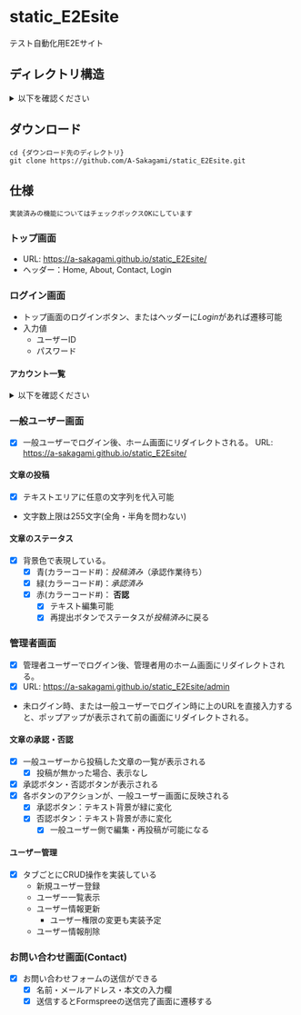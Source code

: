 # static_E2Esite
テスト自動化用E2Eサイト

## ディレクトリ構造

<details><summary>以下を確認ください</summary>
<p>.github</p>
<p>archetypes</p>
<p><strike>assets</strike></p>
<p>content</p>
<p><strike>data</strike></p>
<p><strike>i18n</strike></p>
<p><strike>layouts</strike></p>
<p>public</p>
<p>static</p>
<p><strike>themes</strike></p>
<p>.gitignore</p>
<p>.hugo_build.lock</p>
<p>.nojekyll</p>
<p>config.toml</p>
<p>LICENSE</p>
<p>README.md</p>
</details>

## ダウンロード
```shell
cd {ダウンロード先のディレクトリ}
git clone https://github.com/A-Sakagami/static_E2Esite.git
```

## 仕様
```
実装済みの機能についてはチェックボックスOKにしています
```

### トップ画面

- URL: https://a-sakagami.github.io/static_E2Esite/
- ヘッダー：Home, About, Contact, Login

### ログイン画面
- トップ画面のログインボタン、またはヘッダーに*Login*があれば遷移可能
- 入力値
    - ユーザーID
    - パスワード
   
#### アカウント一覧

<details><summary>以下を確認ください</summary>

- userType: admin, username: admin, password: adminpass1234
- userType: user, username: user, password: userpass1234

</details>

### 一般ユーザー画面

- [x] 一般ユーザーでログイン後、ホーム画面にリダイレクトされる。
URL: https://a-sakagami.github.io/static_E2Esite/

#### 文章の投稿

- [x] テキストエリアに任意の文字列を代入可能
- 文字数上限は255文字(全角・半角を問わない)

#### 文章のステータス

- [x] 背景色で表現している。
    - [x] 青(カラーコード#)：*投稿済み*（承認作業待ち）
    - [x] 緑(カラーコード#)：*承認済み*
    - [x] 赤(カラーコード#)： **否認**
        - [x] テキスト編集可能
        - [x] 再提出ボタンでステータスが*投稿済み*に戻る

### 管理者画面

- [x] 管理者ユーザーでログイン後、管理者用のホーム画面にリダイレクトされる。
- [x] URL: https://a-sakagami.github.io/static_E2Esite/admin
- 未ログイン時、または一般ユーザーでログイン時に上のURLを直接入力すると、ポップアップが表示されて前の画面にリダイレクトされる。

#### 文章の承認・否認

- [x] 一般ユーザーから投稿した文章の一覧が表示される
    - [x] 投稿が無かった場合、表示なし
- [x] 承認ボタン・否認ボタンが表示される
- [x] 各ボタンのアクションが、一般ユーザー画面に反映される
    - [x] 承認ボタン：テキスト背景が緑に変化
    - [x] 否認ボタン：テキスト背景が赤に変化
        - [x] 一般ユーザー側で編集・再投稿が可能になる

#### ユーザー管理

- [x] タブごとにCRUD操作を実装している
    - 新規ユーザー登録
    - ユーザー一覧表示
    - ユーザー情報更新
        - ユーザー権限の変更も実装予定
    - ユーザー情報削除

### お問い合わせ画面(Contact)

- [x] お問い合わせフォームの送信ができる
     - [x] 名前・メールアドレス・本文の入力欄
     - [x] 送信するとFormspreeの送信完了画面に遷移する
